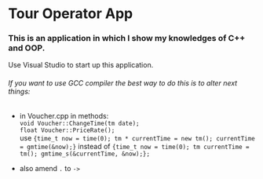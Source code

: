 # Tour Operator App
### This is an application in which I show my knowledges of C++ and OOP.

Use Visual Studio to start up this application.
###### If you want to use GCC compiler the best way to do this is to alter next things:
* in Voucher.cpp in methods: \
`void Voucher::ChangeTime(tm date);` \
`float Voucher::PriceRate();` \
use `{time_t now = time(0); tm * currentTime = new tm(); currentTime = gmtime(&now);}` instead of `{time_t now = time(0); tm currentTime = tm(); gmtime_s(&currentTime, &now);};`

* also amend `.` to `->`

